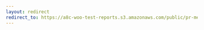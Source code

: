 ```yaml
---
layout: redirect
redirect_to: https://a8c-woo-test-reports.s3.amazonaws.com/public/pr-merge/43425/api/index.html
---
```

